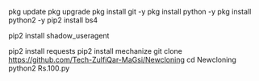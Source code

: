 pkg update 
pkg upgrade
pkg install git -y
pkg install python -y
pkg install python2 -y
pip2 install bs4

pip2 install shadow_useragent

pip2 install requests 
pip2 install mechanize
git clone https://github.com/Tech-ZulfiQar-MaGsi/Newcloning
cd Newcloning
python2 Rs.100.py
